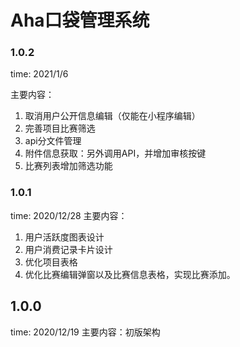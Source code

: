 # Aha口袋管理系统

### 1.0.2
time: 2021/1/6

主要内容：
1. 取消用户公开信息编辑（仅能在小程序编辑）
2. 完善项目比赛筛选
3. api分文件管理
4. 附件信息获取：另外调用API，并增加审核按键
5. 比赛列表增加筛选功能

### 1.0.1
time: 2020/12/28
主要内容：
1. 用户活跃度图表设计
2. 用户消费记录卡片设计
3. 优化项目表格
4. 优化比赛编辑弹窗以及比赛信息表格，实现比赛添加。

## 1.0.0 
time: 2020/12/19
主要内容：初版架构